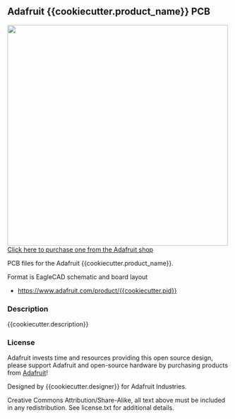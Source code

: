 ## Adafruit {{cookiecutter.product_name}} PCB

<a href="http://www.adafruit.com/products/{{cookiecutter.pid}}"><img src="assets/{{cookiecutter.pid}}.jpg?raw=true" width="500px"><br/>
Click here to purchase one from the Adafruit shop</a>

PCB files for the Adafruit {{cookiecutter.product_name}}. 

Format is EagleCAD schematic and board layout
* https://www.adafruit.com/product/{{cookiecutter.pid}}

### Description

{{cookiecutter.description}}

### License

Adafruit invests time and resources providing this open source design, please support Adafruit and open-source hardware by purchasing products from [Adafruit](https://www.adafruit.com)!

Designed by {{cookiecutter.designer}} for Adafruit Industries.

Creative Commons Attribution/Share-Alike, all text above must be included in any redistribution. 
See license.txt for additional details.
